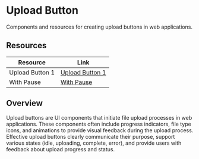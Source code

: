 # Upload Button

Components and resources for creating upload buttons in web applications.

## Resources

| Resource | Link |
|---|---|
| Upload Button 1 | [Upload Button 1](https://codepen.io/balapa/pen/VYVedm) |
| With Pause | [With Pause](https://codepen.io/aaroniker/pen/QXxexJ) |

## Overview

Upload buttons are UI components that initiate file upload processes in web applications. These components often include progress indicators, file type icons, and animations to provide visual feedback during the upload process. Effective upload buttons clearly communicate their purpose, support various states (idle, uploading, complete, error), and provide users with feedback about upload progress and status. 